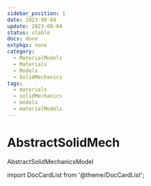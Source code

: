 ```yaml
---
sidebar_position: 1
date: 2023-08-04
update: 2023-08-04
status: stable
docs: done
extpkgs: none
category:
  - MaterialModels
  - Materials
  - Models
  - SolidMechanics
tags:
  - materials
  - solidMechanics
  - models
  - materialModels
---
```


# AbstractSolidMech

<span class="badge badge--primary"> AbstractSolidMechanicsModel </span>

import DocCardList from '@theme/DocCardList';

<DocCardList />
